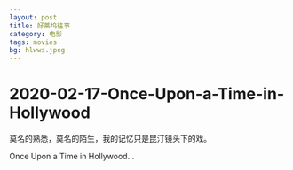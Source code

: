 ```yaml
---
layout: post
title: 好莱坞往事
category: 电影
tags: movies
bg: hlwws.jpeg
---
```


# 2020-02-17-Once-Upon-a-Time-in-Hollywood

莫名的熟悉，莫名的陌生，我的记忆只是昆汀镜头下的戏。

Once Upon a Time in Hollywood...

